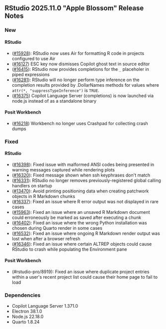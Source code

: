 ## RStudio 2025.11.0 "Apple Blossom" Release Notes

### New
#### RStudio
- ([#15928](https://github.com/rstudio/rstudio/issues/15928)): RStudio now uses Air for formatting R code in projects configured to use Air
- ([#16127](https://github.com/rstudio/rstudio/issues/16127)) ESC key now dismisses Copilot ghost text in source editor
- ([#16415](https://github.com/rstudio/rstudio/issues/16415)): RStudio now provides completions for the `_` placeholer in piped expressions
- ([#16281](https://github.com/rstudio/rstudio/issues/16281)): RStudio will no longer perform type inference on the completion results provided by .DollarNames methods for values where `attr(*, "suppressTypeInference")` is `TRUE`.
- ([#16375](https://github.com/rstudio/rstudio/issues/16375)) Copilot Language Server (completions) is now launched via node.js instead of as a standalone binary

#### Posit Workbench
- ([#16218](https://github.com/rstudio/rstudio/issues/16218)) Workbench no longer uses Crashpad for collecting crash dumps

### Fixed
#### RStudio
- ([#16398](https://github.com/rstudio/rstudio/issues/16398)): Fixed issue with malformed ANSI codes being presented in warning messages captured while rendering plots
- ([#16320](https://github.com/rstudio/rstudio/issues/16320)): Fixed message shown when ssh keyphrases don't match
- ([#16331](https://github.com/rstudio/rstudio/issues/16331)): RStudio no longer removes previously-registered global calling handlers on startup
- ([#13470](https://github.com/rstudio/rstudio/issues/13470)): Avoid printing positioning data when creating patchwork objects in R Markdown chunks
- ([#16337](https://github.com/rstudio/rstudio/issues/16337)): Fixed an issue where R error output was not displayed in rare cases
- ([#15963](https://github.com/rstudio/rstudio/issues/15963)): Fixed an issue where an unsaved R Markdown document could erroneously be marked as saved after executing a chunk
- ([#16402](https://github.com/rstudio/rstudio/issues/16402)): Fixed an issue where the wrong Python installation was chosen during Quarto render in some cases
- ([#16532](https://github.com/rstudio/rstudio/issues/16352)): Fixed an issue where ongoing R Markdown render output was lost when after a browser refresh
- ([#16346](https://github.com/rstudio/rstudio/issues/16436)): Fixed an issue where certain ALTREP objects could cause RStudio to crash while populating the Environment pane

#### Posit Workbench
- (#rstudio-pro/8919): Fixed an issue where duplicate project entries within a user's recent project list could cause their home page to fail to load

### Dependencies
- Copilot Language Server 1.371.0
- Electron 38.1.0
- Node.js 22.18.0
- Quarto 1.8.24